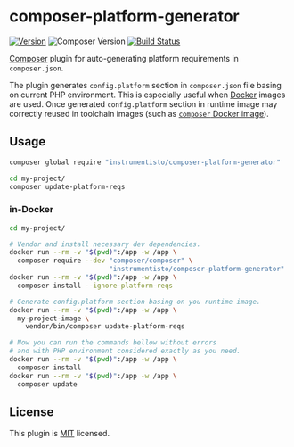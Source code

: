 composer-platform-generator
===========================

[![Version](https://img.shields.io/packagist/v/instrumentisto/composer-platform-generator.svg)](https://packagist.org/packages/psr/instrumentisto/composer-platform-generator) ![Composer Version](https://img.shields.io/badge/composer-%5E1.0-informational.svg) [![Build Status](https://travis-ci.org/instrumentisto/composer-platform-generator.svg?branch=master)](https://travis-ci.org/instrumentisto/composer-platform-generator)

[Composer] plugin for auto-generating platform requirements in `composer.json`.

The plugin generates `config.platform` section in `composer.json` file basing on current PHP environment. This is especially useful when [Docker] images are used. Once generated `config.platform` section in runtime image may correctly reused in toolchain images (such as [`composer` Docker image]).




## Usage

```bash
composer global require "instrumentisto/composer-platform-generator"

cd my-project/
composer update-platform-reqs
```


### in-Docker

```bash
cd my-project/

# Vendor and install necessary dev dependencies.
docker run --rm -v "$(pwd)":/app -w /app \
  composer require --dev "composer/composer" \
                         "instrumentisto/composer-platform-generator"
docker run --rm -v "$(pwd)":/app -w /app \
  composer install --ignore-platform-reqs

# Generate config.platform section basing on you runtime image.
docker run --rm -v "$(pwd)":/app -w /app \
  my-project-image \
    vendor/bin/composer update-platform-reqs

# Now you can run the commands bellow without errors
# and with PHP environment considered exactly as you need.
docker run --rm -v "$(pwd)":/app -w /app \
  composer install
docker run --rm -v "$(pwd)":/app -w /app \
  composer update
```




## License

This plugin is [MIT](LICENSE.md) licensed.





[Composer]: https://getcomposer.org
[Docker]: https://www.docker.com
[`composer` Docker image]: https://hub.docker.com/_/composer
